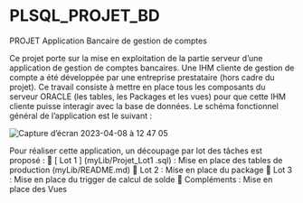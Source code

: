 # PLSQL_PROJET_BD

PROJET Application Bancaire de gestion de comptes

Ce projet porte sur la mise en exploitation de la partie serveur d’une application de gestion de comptes
bancaires. Une IHM cliente de gestion de compte a été développée par une entreprise prestataire (hors
cadre du projet). Ce travail consiste à mettre en place tous les composants du serveur ORACLE (les
tables, les Packages et les vues) pour que cette IHM cliente puisse interagir avec la base de données. Le
schéma fonctionnel général de l’application est le suivant :

![Capture d’écran 2023-04-08 à 12 47 05](https://user-images.githubusercontent.com/118197355/230717094-e5cdbda5-a29d-4ced-8451-df7bbe9277f0.png)

Pour réaliser cette application, un découpage par lot des tâches est proposé :
 [ Lot 1 ] (myLib/Projet_Lot1 .sql) : Mise en place des tables de production (myLib/README.md)
 Lot 2 : Mise en place du package
 Lot 3 : Mise en place du trigger de calcul de solde
 Compléments : Mise en place des Vues
